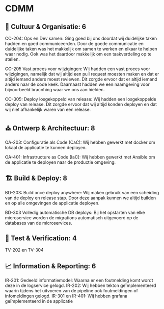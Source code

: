 ﻿# CDMM

## 🧑 Cultuur & Organisatie: 6

CO-204: Ops en Dev samen: Ging goed bij ons doordat wij duidelijke taken hadden en goed communiceerden.
Door de goede communicatie en duidelijke taken was het makkelijk om samen te werken en elkaar te helpen waar nodig. Ook was
het daardoor makkelijk om een taakverdeling op te stellen.

CO-205 Vast proces voor wijzigingen: Wij hadden een vast proces voor wijzigingen, namelijk dat wij altijd een pull request
moesten maken en dat er altijd iemand anders moest reviewen. Dit zorgde ervoor dat er altijd iemand anders naar de code keek.
Daarnaast hadden we een naamgeving voor bijvoorbeeld bracnhing waar we ons aan hielden.

CO-305: Deploy losgekoppeld van release: Wij hadden een losgekoppelde deploy van release. Dit zorgde ervoor dat wij altijd
konden deployen en dat wij niet afhankelijk waren van een release.

## ⛪ Ontwerp & Architectuur: 8

OA-203: Configuratie als Code (CaC): Wij hebben gewerkt met docker om lokaal de applicatie te kunnen deployen.

OA-401: Infrastructure as Code (IaC): Wij hebben gewerkt met Ansible om de applicatie te deployen naar de productie omgeving.

## 🏗️ Build & Deploy: 8

BD-203: Build once deploy anywhere: Wij maken gebruik van een scheiding van de deploy en release stap. Door deze aanpak
kunnen we altijd builden en op alle omgevingen de applicatie deployen.

BD-303 Volledig automatische DB deploys: Bij het opstarten van elke microservice worden de migrations automatisch uitgevoerd
op de databases van de microservices.



## 🧪 Test & Verification: 4

TV-202 en TV-304


## 📈 Information & Reporting: 6

IR-201: Gedeeld informatiemodel: Waarna er een foutmelding komt wordt deze in de logservice gelogd.
IR-202: Wij hebben tekton geïmplementeerd waarin tijdens het uitvoeren van de pipeline ook foutmeldingen of infomeldingen gelogd.
IR-301 en IR-401: Wij hebben grafana geïmplementeerd in de applicatie 
